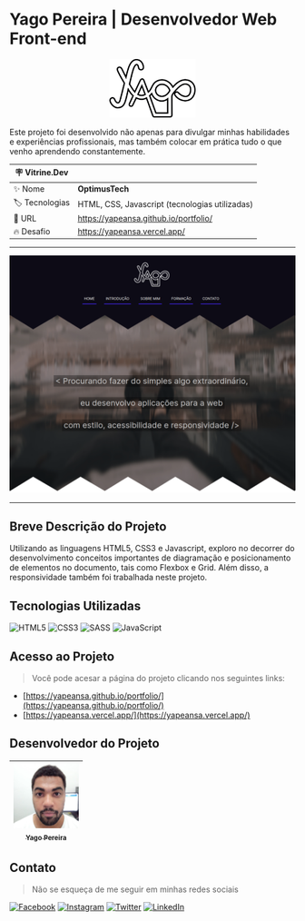 # Yago Pereira | Desenvolvedor Web Front-end

<p align="center">
  <img src="./img/logo3.png" alt="Logo Yago" width="30%">
</p>

Este projeto foi desenvolvido não apenas para divulgar minhas habilidades e experiências profissionais, mas também colocar em prática tudo o que venho aprendendo constantemente.

| :placard: Vitrine.Dev |     |
| -------------  | --- |
| :sparkles: Nome        | **OptimusTech**
| :label: Tecnologias | HTML, CSS, Javascript (tecnologias utilizadas)
| :rocket: URL         | https://yapeansa.github.io/portfolio/
| :fire: Desafio     | https://yapeansa.vercel.app/

---

![OptimusTech](img/projeto.png#vitrinedev)

---

## Breve Descrição do Projeto

Utilizando as linguagens HTML5, CSS3 e Javascript, exploro no decorrer do desenvolvimento conceitos importantes de diagramação e posicionamento de elementos no documento, tais como Flexbox e Grid. Além disso, a responsividade também foi trabalhada neste projeto.

## Tecnologias Utilizadas

![HTML5](https://img.shields.io/badge/html5-%23E34F26.svg?style=for-the-badge&logo=html5&logoColor=white) ![CSS3](https://img.shields.io/badge/css3-%231572B6.svg?style=for-the-badge&logo=css3&logoColor=white) ![SASS](https://img.shields.io/badge/SASS-hotpink.svg?style=for-the-badge&logo=SASS&logoColor=white) ![JavaScript](https://img.shields.io/badge/javascript-%23323330.svg?style=for-the-badge&logo=javascript&logoColor=%23F7DF1E)

## Acesso ao Projeto

> Você pode acesar a página do projeto clicando nos seguintes links:

- [https://yapeansa.github.io/portfolio/](https://yapeansa.github.io/portfolio/)
- [https://yapeansa.vercel.app/](https://yapeansa.vercel.app/)

## Desenvolvedor do Projeto

[<img src="./img/yago.jpg" width=115 > <br> <sub> Yago Pereira </sub>](https://github.com/yapeansa) |
| :---: |  

## Contato

> Não se esqueça de me seguir em minhas redes sociais

[![Facebook](https://img.shields.io/badge/Facebook-%231877F2.svg?style=for-the-badge&logo=Facebook&logoColor=white)](https://facebook.com/yapeansa) [![Instagram](https://img.shields.io/badge/Instagram-%23E4405F.svg?style=for-the-badge&logo=Instagram&logoColor=white)](https://instagram.com/yapeansa) [![Twitter](https://img.shields.io/badge/Twitter-%231DA1F2.svg?style=for-the-badge&logo=Twitter&logoColor=white)](http://twitter.com/yapeansa) [![LinkedIn](https://img.shields.io/badge/linkedin-%230077B5.svg?style=for-the-badge&logo=linkedin&logoColor=white)](https://www.linkedin.com/in/yago-pereira-dos-anjos-santos-85976750/)
